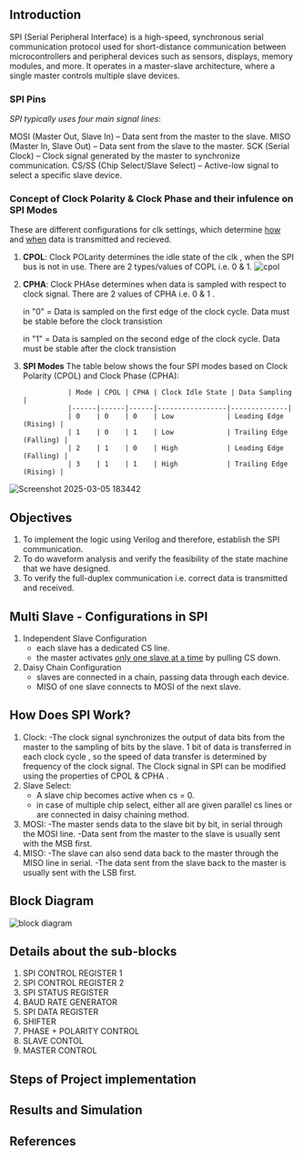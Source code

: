## Introduction 
SPI (Serial Peripheral Interface) is a high-speed, synchronous serial communication protocol used for short-distance communication between microcontrollers and peripheral devices such as sensors, displays, memory modules, and more. It operates in a master-slave architecture, where a single master controls multiple slave devices.

### SPI Pins
_SPI typically uses four main signal lines_:

MOSI (Master Out, Slave In) – Data sent from the master to the slave.
MISO (Master In, Slave Out) – Data sent from the slave to the master.
SCK (Serial Clock) – Clock signal generated by the master to synchronize communication.
CS/SS (Chip Select/Slave Select) – Active-low signal to select a specific slave device.

### Concept of Clock Polarity & Clock Phase and their infulence on SPI Modes
These are different configurations for clk settings, which determine <ins>how</ins> and <ins>when</ins> data is transmitted and recieved.

1. **CPOL**: Clock POLarity determines the idle state of the clk , when the SPI bus is not in use. There are 2 types/values of COPL i.e. 0 & 1.
![cpol](https://github.com/user-attachments/assets/203b6229-e5c4-4e6e-8ffa-a171ba5f79b0)

3. **CPHA**: Clock PHAse determines when data is sampled with respect to clock signal. There are 2 values of CPHA i.e. 0 & 1 .

      in "0" = Data is sampled on the first edge of the clock cycle.
      Data must be stable before the clock transistion
      
      in "1" = Data is sampled on the second edge of the clock cycle.
      Data must be stable after the clock transistion

4. **SPI Modes**
The table below shows the four SPI modes based on Clock Polarity (CPOL) and Clock Phase (CPHA):

                  | Mode | CPOL | CPHA | Clock Idle State | Data Sampling |
                  |------|------|------|-----------------|--------------|
                  | 0    | 0    | 0    | Low             | Leading Edge (Rising) |
                  | 1    | 0    | 1    | Low             | Trailing Edge (Falling) |
                  | 2    | 1    | 0    | High            | Leading Edge (Falling) |
                  | 3    | 1    | 1    | High            | Trailing Edge (Rising) |

<!--![download](https://github.com/user-attachments/assets/14e27d31-f3b1-4cda-9321-6acbb44aa798)
 ![spi-modes png-1230x0](https://github.com/user-attachments/assets/df7c01b1-60b0-4d96-a306-33e5c5c8d31b)  -->
![Screenshot 2025-03-05 183442](https://github.com/user-attachments/assets/e4a89a37-5865-4dec-a94b-3479921d0092)


## Objectives
1. To implement the logic using Verilog and therefore, establish the SPI communication.
2. To do waveform analysis and verify the feasibility of the state machine that we have designed.
3. To verify the full-duplex communication i.e. correct data is transmitted and received.

## Multi Slave - Configurations in SPI
1. Independent Slave Configuration
   - each slave has a dedicated CS line.
   - the master activates <ins>only one slave at a time</ins> by pulling CS down.
2. Daisy Chain Configuration
   - slaves are connected in a chain, passing data through each device.
   - MISO of one slave connects to MOSI of the next slave.
  
## How Does SPI Work?
1. Clock:
   -The clock signal synchronizes the output of data bits from the master to the sampling of bits by the slave. 1 bit of data is transferred in each clock cycle , so the speed of data transfer is determined by frequency of the clock signal. The Clock signal in SPI can be modified using the properties of CPOL & CPHA .
2. Slave Select:
   - A slave chip becomes active when cs = 0.
   - in case of multiple chip select, either all are given parallel cs lines or are connected in daisy chaining method.
3. MOSI:
   -The master sends data to the slave bit by bit, in serial through the MOSI line.
   -Data sent from the master to the slave is usually sent with the MSB first.
5. MISO:
   -The slave can also send data back to the master through the MISO line in serial.
   -The data sent from the slave back to the master is usually sent with the LSB first.

## Block Diagram 
![block diagram](https://github.com/user-attachments/assets/e1f5e4b5-3b1c-4596-9d8f-720faa97b4ea)

## Details about the sub-blocks
1. SPI CONTROL REGISTER 1
2. SPI CONTROL REGISTER 2
3. SPI STATUS REGISTER
4. BAUD RATE GENERATOR
5. SPI DATA REGISTER
6. SHIFTER
7. PHASE + POLARITY CONTROL
8. SLAVE CONTOL
9. MASTER CONTROL

## Steps of Project implementation



## Results and Simulation


## References
